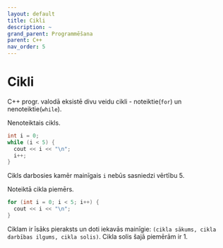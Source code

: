 ```yaml
---
layout: default
title: Cikli
description: ~
grand_parent: Programmēšana
parent: C++
nav_order: 5
---
```

# Cikli

C++ progr. valodā eksistē divu veidu cikli - noteiktie(`for`) un nenoteiktie(`while`).

Nenoteiktais cikls.
~~~c++
int i = 0;
while (i < 5) {
  cout << i << "\n";
  i++;
}
~~~
Cikls darbosies kamēr mainīgais `i` nebūs sasniedzi vērtību 5.

Noteiktā cikla piemērs.

~~~c++
for (int i = 0; i < 5; i++) {
  cout << i << "\n";
}
~~~
Ciklam ir īsāks pieraksts un doti iekavās mainīgie: `(cikla sākums, cikla darbības ilgums, cikla solis)`. Cikla solis šajā piemērām ir 1.